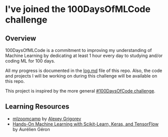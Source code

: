 # I've joined the 100DaysOfMLCode challenge

## Overview 

100DaysOfMLCode is a commitment to improving my understanding of Machine Learning by dedicating at least 1 hour every day to studying and/or coding ML for 100 days.

All my progress is documented in the [log.md](log.md) file of this repo. Also, the code and projects I will be working on during this challenge will be available on this repo. 

This project is inspired by the more general [#100DaysOfCode challenge](https://github.com/kallaway/100-days-of-code).

## Learning Resources 

* [mlzoomcamp](https://github.com/alexeygrigorev/mlbookcamp-code/tree/master/course-zoomcamp) by [Alexey Grigorev](https://github.com/alexeygrigorev)
* [Hands-On Machine Learning with Scikit-Learn, Keras, and TensorFlow](https://www.oreilly.com/library/view/hands-on-machine-learning/9781492032632/) by Aurélien Géron
